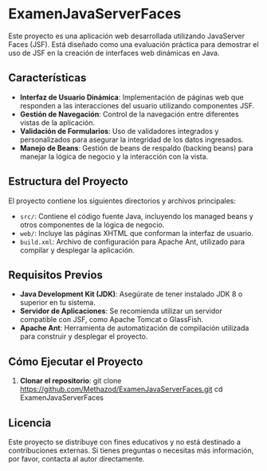 # ExamenJavaServerFaces

Este proyecto es una aplicación web desarrollada utilizando JavaServer Faces (JSF). Está diseñado como una evaluación práctica para demostrar el uso de JSF en la creación de interfaces web dinámicas en Java.

## Características

- **Interfaz de Usuario Dinámica**: Implementación de páginas web que responden a las interacciones del usuario utilizando componentes JSF.
- **Gestión de Navegación**: Control de la navegación entre diferentes vistas de la aplicación.
- **Validación de Formularios**: Uso de validadores integrados y personalizados para asegurar la integridad de los datos ingresados.
- **Manejo de Beans**: Gestión de beans de respaldo (backing beans) para manejar la lógica de negocio y la interacción con la vista.

## Estructura del Proyecto

El proyecto contiene los siguientes directorios y archivos principales:

- `src/`: Contiene el código fuente Java, incluyendo los managed beans y otros componentes de la lógica de negocio.
- `web/`: Incluye las páginas XHTML que conforman la interfaz de usuario.
- `build.xml`: Archivo de configuración para Apache Ant, utilizado para compilar y desplegar la aplicación.

## Requisitos Previos

- **Java Development Kit (JDK)**: Asegúrate de tener instalado JDK 8 o superior en tu sistema.
- **Servidor de Aplicaciones**: Se recomienda utilizar un servidor compatible con JSF, como Apache Tomcat o GlassFish.
- **Apache Ant**: Herramienta de automatización de compilación utilizada para construir y desplegar el proyecto.

## Cómo Ejecutar el Proyecto

1. **Clonar el repositorio**:
   git clone https://github.com/Methazod/ExamenJavaServerFaces.git
   cd ExamenJavaServerFaces

## Licencia
Este proyecto se distribuye con fines educativos y no está destinado a contribuciones externas. Si tienes preguntas o necesitas más información, por favor, contacta al autor directamente.
